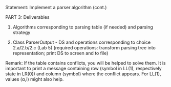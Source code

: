 Statement: Implement a parser algorithm (cont.)


PART 3: Deliverables

1. Algorithms corresponding to parsing table (if needed) and parsing strategy

2. Class ParserOutput - DS and operations corresponding to choice 2.a/2.b/2.c (Lab 5)
(required operations: transform parsing tree into representation; print DS to screen and to file)



Remark: If the table contains conflicts, you will be helped to solve them. 
It is important to print a message containing row (symbol in LL(1), respectively state in LR(0)) and column (symbol) where the conflict appears. 
For LL(1), values (α,i) might also help.
